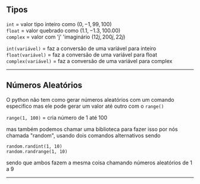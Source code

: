 ## Tipos

`int` = valor tipo inteiro como ($0, -1, 99, 100$)  
`float` = valor quebrado como ($1.1, -1.3, 100.00$)  
`complex` = valor com 'j' 'imaginário ($12j, 200j, 22j$)  

`int(variável)` = faz a conversão de uma variável para inteiro  
`float(variável)` = faz a conversão de uma variável para float  
`complex(variável)` = faz a conversão de uma variável para complex  

___
## Números Aleatórios

O python não tem como gerar números aleatórios com um comando especifico mas
ele pode gerar um valor até outro com o `range()`

`range(1, 100)` = cria número de 1 até 100

mas também podemos chamar uma biblioteca para fazer isso por nós chamada "random", usando
dois comandos alternativos sendo

```
random.randint(1, 10)
random.randrange(1, 10)
```

sendo que ambos fazem a mesma coisa chamando números aleatórios de 1 a 9

___